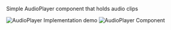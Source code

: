 Simple AudioPlayer component that holds audio clips


![AudioPlayer Implementation demo](https://github.com/user-attachments/assets/b7e4199e-2904-4813-85b5-8d4a285a1259)
![AudioPlayer Component](https://github.com/user-attachments/assets/c81e174a-fba2-42ca-9cae-6d5e5a345b7e)
